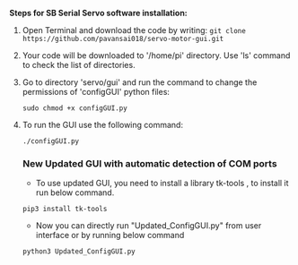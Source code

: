 **Steps for SB Serial Servo software installation:**

1. Open Terminal and download the code by writing:
```git clone https://github.com/pavansai018/servo-motor-gui.git```

2. Your code will be downloaded to '/home/pi' directory. Use 'ls' command to check the list of directories.

3. Go to directory 'servo/gui' and run the command to change the permissions of 'configGUI' python files:
   ```
   sudo chmod +x configGUI.py
   ```
4. To run the GUI use the following command:
   ```
   ./configGUI.py
   ```
   
   ### New Updated GUI with automatic detection of COM ports 
   
   * To use updated GUI, you need to install a library tk-tools , to install it run below command.
   
   ```
   pip3 install tk-tools
   ```
   
   * Now you can directly run "Updated_ConfigGUI.py" from user interface or by running below command
   
    ```
   python3 Updated_ConfigGUI.py
   ```
